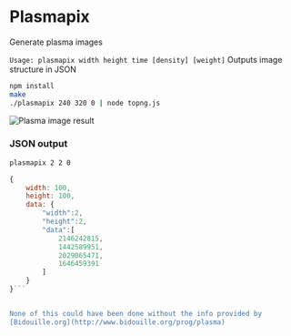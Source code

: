 # Plasmapix

Generate plasma images

``Usage: plasmapix width height time [density] [weight]``
Outputs image structure in JSON
```sh
npm install
make
./plasmapix 240 320 0 | node topng.js
```
![Plasma image result](https://oskenso.com/plasma-out.png)

### JSON output
```sh
plasmapix 2 2 0
```
```js
{
	width: 100,
	height: 100,
	data: {
		"width":2,
		"height":2,
		"data":[
			2146242815,
			1442589951,
			2029065471,
			1646459391
		]
	}
}```


None of this could have been done without the info provided by
[Bidouille.org](http://www.bidouille.org/prog/plasma)
